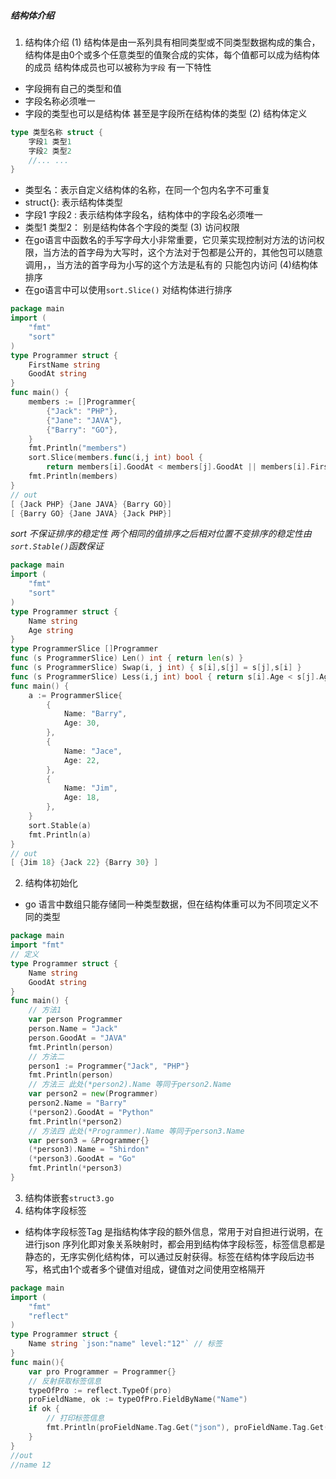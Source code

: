 ##### 结构体介绍
1. 结构体介绍
(1) 结构体是由一系列具有相同类型或不同类型数据构成的集合，结构体是由0个或多个任意类型的值聚合成的实体，每个值都可以成为结构体的成员
结构体成员也可以被称为`字段` 有一下特性
* 字段拥有自己的类型和值
* 字段名称必须唯一
* 字段的类型也可以是结构体 甚至是字段所在结构体的类型
(2) 结构体定义
```go
type 类型名称 struct {
    字段1 类型1
    字段2 类型2
    //... ...
}
```
* 类型名：表示自定义结构体的名称，在同一个包内名字不可重复
* struct{}: 表示结构体类型
* 字段1 字段2 : 表示结构体字段名，结构体中的字段名必须唯一
* 类型1 类型2： 别是结构体各个字段的类型
(3) 访问权限
* 在go语言中函数名的手写字母大小非常重要，它贝莱实现控制对方法的访问权限，当方法的首字母为大写时，这个方法对于包都是公开的，其他包可以随意调用，，当方法的首字母为小写的这个方法是私有的 只能包内访问
(4)结构体排序
* 在go语言中可以使用`sort.Slice()` 对结构体进行排序
```go
package main
import (
    "fmt"
    "sort"
)
type Programmer struct {
    FirstName string
    GoodAt string
}
func main() {
    members := []Programmer{
        {"Jack": "PHP"},
        {"Jane": "JAVA"},
        {"Barry": "GO"},
    }
    fmt.Println("members")
    sort.Slice(members.func(i,j int) bool {
        return members[i].GoodAt < members[j].GoodAt || members[i].FirstName < members[j].FirstName})
    fmt.Println(members)
}
// out
[ {Jack PHP} {Jane JAVA} {Barry GO}]
[ {Barry GO} {Jane JAVA} {Jack PHP}]
```
*sort 不保证排序的稳定性 两个相同的值排序之后相对位置不变排序的稳定性由`sort.Stable()`函数保证*
```go
package main
import (
    "fmt"
    "sort"
)
type Programmer struct {
    Name string
    Age string
}
type ProgrammerSlice []Programmer
func (s ProgrammerSlice) Len() int { return len(s) }
func (s ProgrammerSlice) Swap(i, j int) { s[i],s[j] = s[j],s[i] }
func (s ProgrammerSlice) Less(i,j int) bool { return s[i].Age < s[j].Age }
func main() {
    a := ProgrammerSlice{
        {
            Name: "Barry",
            Age: 30,
        },
        {
            Name: "Jace",
            Age: 22,
        },
        {
            Name: "Jim",
            Age: 18,
        },
    }
    sort.Stable(a)
    fmt.Println(a)
}
// out
[ {Jim 18} {Jack 22} {Barry 30} ]
```

2. 结构体初始化
* go 语言中数组只能存储同一种类型数据，但在结构体重可以为不同项定义不同的类型
```go
package main
import "fmt"
// 定义
type Programmer struct {
    Name string
    GoodAt string
}
func main() {
    // 方法1
    var person Programmer
    person.Name = "Jack"
    person.GoodAt = "JAVA"
    fmt.Println(person)
    // 方法二
    person1 := Programmer{"Jack", "PHP"}
    fmt.Println(person)
    // 方法三 此处(*person2).Name 等同于person2.Name
    var person2 = new(Programmer)
    person2.Name = "Barry"
    (*person2).GoodAt = "Python"
    fmt.Println(*person2)
    // 方法四 此处(*Programmer).Name 等同于person3.Name 
    var person3 = &Programmer{}
    (*person3).Name = "Shirdon"
    (*person3).GoodAt = "Go"
    fmt.Println(*person3)
}
```
3. 结构体嵌套`struct3.go`
4. 结构体字段标签
* 结构体字段标签Tag 是指结构体字段的额外信息，常用于对自担进行说明，在进行json 序列化即对象关系映射时，都会用到结构体字段标签，标签信息都是静态的，无序实例化结构体，可以通过反射获得。标签在结构体字段后边书写，格式由1个或者多个键值对组成，键值对之间使用空格隔开
```go
package main
import (
    "fmt"
    "reflect"
)
type Programmer struct {
    Name string `json:"name" level:"12"` // 标签
}
func main(){
    var pro Programmer = Programmer{}
    // 反射获取标签信息
    typeOfPro := reflect.TypeOf(pro)
    proFieldName, ok := typeOfPro.FieldByName("Name")
    if ok {
        // 打印标签信息
        fmt.Println(proFieldName.Tag.Get("json"), proFieldName.Tag.Get("level"))
    }
}
//out
//name 12
```